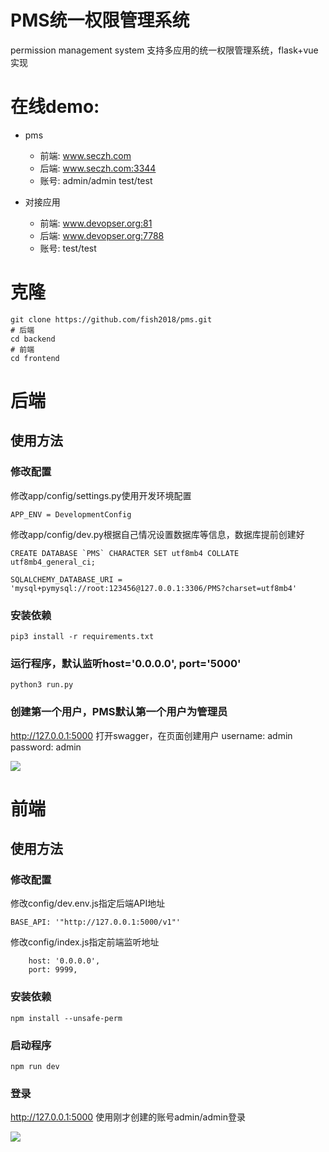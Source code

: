 # PMS统一权限管理系统
permission management system 支持多应用的统一权限管理系统，flask+vue实现

# 在线demo:

- pms
  - 前端: www.seczh.com
  - 后端: www.seczh.com:3344
  - 账号: admin/admin test/test

- 对接应用
  - 前端: www.devopser.org:81
  - 后端: www.devopser.org:7788
  - 账号: test/test

# 克隆
```
git clone https://github.com/fish2018/pms.git
# 后端
cd backend
# 前端
cd frontend
```

# 后端

## 使用方法

### 修改配置
修改app/config/settings.py使用开发环境配置
```
APP_ENV = DevelopmentConfig
```
修改app/config/dev.py根据自己情况设置数据库等信息，数据库提前创建好
```
CREATE DATABASE `PMS` CHARACTER SET utf8mb4 COLLATE utf8mb4_general_ci;
```
```
SQLALCHEMY_DATABASE_URI = 'mysql+pymysql://root:123456@127.0.0.1:3306/PMS?charset=utf8mb4'
```
### 安装依赖
```
pip3 install -r requirements.txt
```

### 运行程序，默认监听host='0.0.0.0', port='5000'
```
python3 run.py
```

### 创建第一个用户，PMS默认第一个用户为管理员
http://127.0.0.1:5000 打开swagger，在页面创建用户 username: admin password: admin

![](https://raw.githubusercontent.com/fish2018/pms-template/master/img/backend.jpg)

# 前端

## 使用方法

### 修改配置
修改config/dev.env.js指定后端API地址
```
BASE_API: '"http://127.0.0.1:5000/v1"'
```
修改config/index.js指定前端监听地址
```
    host: '0.0.0.0',
    port: 9999,
```

### 安装依赖
```
npm install --unsafe-perm
```

### 启动程序
```
npm run dev
```

### 登录
http://127.0.0.1:5000 使用刚才创建的账号admin/admin登录

![](https://raw.githubusercontent.com/fish2018/pms-template/master/img/frontend.jpg)
